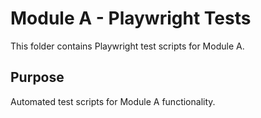 # Module A - Playwright Tests

This folder contains Playwright test scripts for Module A.

## Purpose
Automated test scripts for Module A functionality.
